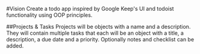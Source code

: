 #Vision
Create a todo app inspired by Google Keep's UI and todoist functionality using OOP principles.

##Projects & Tasks
Projects will be objects with a name and a description. They will contain multiple tasks that each will be an object with a title, a description, a due date and a priority. Optionally notes and checklist can be added.
